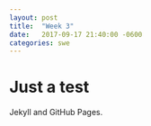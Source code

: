 ```yaml
---
layout: post
title:  "Week 3"
date:   2017-09-17 21:40:00 -0600
categories: swe
---
```


# Just a test
Jekyll and GitHub Pages.
